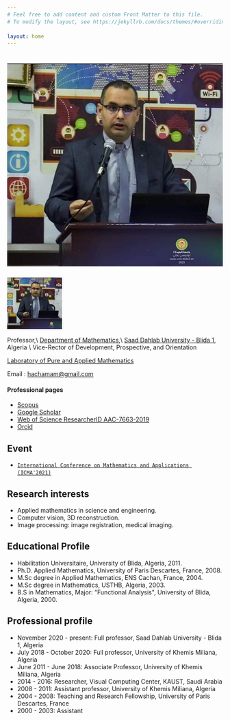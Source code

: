 ```yaml
---
# Feel free to add content and custom Front Matter to this file.
# To modify the layout, see https://jekyllrb.com/docs/themes/#overriding-theme-defaults

layout: home
---
```


<!-- # Mohammed Hachama -->

# ![me](me2023.jpeg)

<img src="me2023.jpeg" width="128"/>

Professor,\\
[Department of Mathematics](https://www.univ-blida.dz/index.php/fr/departements/mathematiques),\\
[Saad Dahlab University - Blida 1](https://www.univ-blida.dz/index.php/en/), Algeria \\
Vice-Rector of Development, Prospective, and Orientation

[Laboratory of Pure and Applied Mathematics](http://virtuelcampus.univ-msila.dz/lmpa2/)

Email : <hachamam@gmail.com>

#### Professional pages

* [Scopus](https://www.scopus.com/authid/detail.uri?authorId=14048333600)
* [Google Scholar](http://scholar.google.fr/citations?sortby=pubdate&hl=fr&user=NApH4ggAAAAJ&view_op=list_works)
* [Web of Science ResearcherID AAC-7663-2019](https://www.webofscience.com/wos/author/record/2100283/)
* [Orcid](https://orcid.org/0000-0002-2441-5003)

## Event

* [```International Conference on Mathematics and Applications (ICMA'2021)```](https://icma21.sciencesconf.org/)

## Research interests

* Applied mathematics in science and engineering.
* Computer vision, 3D reconstruction.
* Image processing: image registration, medical imaging.

## Educational Profile

* Habilitation Universitaire, University of Blida, Algeria, ​2011.
* Ph.D. Applied Mathematics, University of Paris Descartes, France, 2008.
* M.Sc degree in Applied Mathematics, ENS Cachan, France, 2004.
* M.Sc degree in Mathematics, USTHB, Algeria, 2003.
* B.S in Mathematics, Major: "Functional Analysis", University of Blida, Algeria, 2000.  

## Professional profile

* November 2020 - present: Full professor, Saad Dahlab University - Blida 1, Algeria  
* July 2018 - October 2020: Full professor, University of Khemis Miliana, Algeria  
* June 2011 - June 2018: Associate Professor, University of Khemis Miliana, Algeria  
* 2014 - 2016: Researcher, Visual Computing Center, KAUST, Saudi Arabia  
* 2008 - 2011: Assistant professor, University of Khemis Miliana, Algeria  
* 2004 - 2008: Teaching and Research Fellowship, University of Paris Descartes, France  
* 2000 - 2003: Assistant
